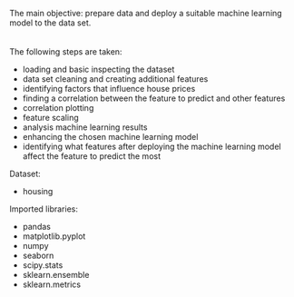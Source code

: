 The main objective: prepare data and deploy a suitable machine learning model to the data set.
<br>
<br>
<br>
The following steps are taken:
 - loading and basic inspecting the dataset
 - data set cleaning and creating additional features
 - identifying factors that influence house prices
 - finding a correlation between the feature to predict and other features
 - correlation plotting
 - feature scaling
 - analysis machine learning results
 - enhancing the chosen machine learning model
 - identifying what features after deploying the machine learning model affect the feature to predict the most 


Dataset:
 - housing


Imported libraries:
 - pandas
 - matplotlib.pyplot
 - numpy
 - seaborn
 - scipy.stats
 - sklearn.ensemble
 - sklearn.metrics
